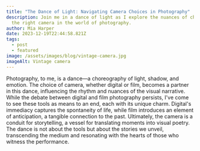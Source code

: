 ```yaml
---
title: "The Dance of Light: Navigating Camera Choices in Photography"
description: Join me in a dance of light as I explore the nuances of choosing
  the right camera in the world of photography.
author: Mia Harper
date: 2023-12-19T22:44:58.821Z
tags:
  - post
  - featured
image: /assets/images/blog/vintage-camera.jpg
imageAlt: Vintage camera
---
```

Photography, to me, is a dance—a choreography of light, shadow, and emotion. The choice of camera, whether digital or film, becomes a partner in this dance, influencing the rhythm and nuances of the visual narrative. While the debate between digital and film photography persists, I've come to see these tools as means to an end, each with its unique charm. Digital's immediacy captures the spontaneity of life, while film introduces an element of anticipation, a tangible connection to the past. Ultimately, the camera is a conduit for storytelling, a vessel for translating moments into visual poetry. The dance is not about the tools but about the stories we unveil, transcending the medium and resonating with the hearts of those who witness the performance.